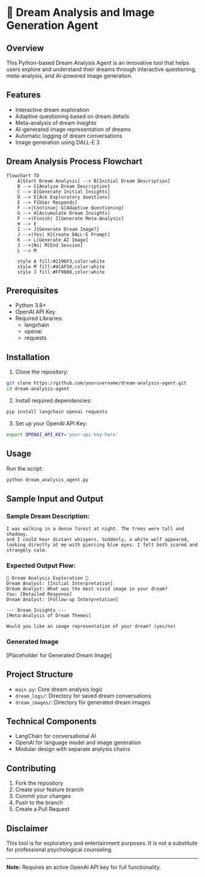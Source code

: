 # 🌙 Dream Analysis and Image Generation Agent

## Overview
This Python-based Dream Analysis Agent is an innovative tool that helps users explore and understand their dreams through interactive questioning, meta-analysis, and AI-powered image generation.

## Features
- Interactive dream exploration
- Adaptive questioning based on dream details
- Meta-analysis of dream insights
- AI-generated image representation of dreams
- Automatic logging of dream conversations
- Image generation using DALL-E 3

## Dream Analysis Process Flowchart

```mermaid
flowchart TD
    A[Start Dream Analysis] --> B[Initial Dream Description]
    B --> C{Analyze Dream Description}
    C --> D[Generate Initial Insights]
    D --> E[Ask Exploratory Questions]
    E --> F{User Responds}
    F -->|Continue| G[Adaptive Questioning]
    G --> H[Accumulate Dream Insights]
    F -->|Finish| I[Generate Meta-Analysis]
    H --> E
    I --> J{Generate Dream Image?}
    J -->|Yes| K[Create DALL-E Prompt]
    K --> L[Generate AI Image]
    J -->|No| M[End Session]
    L --> M
    
    style A fill:#2196F3,color:white
    style M fill:#4CAF50,color:white
    style J fill:#FF9800,color:white
```

## Prerequisites
- Python 3.8+
- OpenAI API Key
- Required Libraries:
  - langchain
  - openai
  - requests

## Installation

1. Clone the repository:
```bash
git clone https://github.com/yourusername/dream-analysis-agent.git
cd dream-analysis-agent
```

2. Install required dependencies:
```bash
pip install langchain openai requests
```

3. Set up your OpenAI API Key:
```bash
export OPENAI_API_KEY='your-api-key-here'
```

## Usage

Run the script:
```bash
python dream_analysis_agent.py
```

## Sample Input and Output

### Sample Dream Description:
```
I was walking in a dense forest at night. The trees were tall and shadowy, 
and I could hear distant whispers. Suddenly, a white wolf appeared, 
looking directly at me with piercing blue eyes. I felt both scared and 
strangely calm.
```

### Expected Output Flow:
```
🌙 Dream Analysis Exploration 🌙
Dream Analyst: [Initial Interpretation]
Dream Analyst: What was the most vivid image in your dream?
You: [Detailed Response]
Dream Analyst: [Follow-up Interpretation]

--- Dream Insights ---
[Meta-Analysis of Dream Themes]

Would you like an image representation of your dream? (yes/no)
```

### Generated Image
[Placeholder for Generated Dream Image]

## Project Structure
- `main.py`: Core dream analysis logic
- `dream_logs/`: Directory for saved dream conversations
- `dream_images/`: Directory for generated dream images

## Technical Components
- LangChain for conversational AI
- OpenAI for language model and image generation
- Modular design with separate analysis chains

## Contributing
1. Fork the repository
2. Create your feature branch
3. Commit your changes
4. Push to the branch
5. Create a Pull Request



## Disclaimer
This tool is for exploratory and entertainment purposes. It is not a substitute for professional psychological counseling.

---

**Note:** Requires an active OpenAI API key for full functionality.
